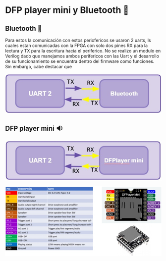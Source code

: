 
# DFP player mini y Bluetooth  :arrows_counterclockwise:
## Bluetooth :calling:
Para estos la comunicación con estos periofericos se usaron 2 uarts, ls cuales estan comunicadas con la FPGA con solo dos pines RX para la lectura y TX para la escritura hacia el periferico. No se realizo un modulo en Verilog dado que manejamos ambos perifericos con las Uart y el desarrollo de su funcionamiento se encuentra dentro del firmware como funciones. Sin embargo, cabe destacar que 

![Screenshot](/Imagenes/bluetooth.jpg)

## DFP player mini :sound:

![Screenshot](/Imagenes/DFP1.jpg)

![Screenshot](/Imagenes/DFP2.jpg)
